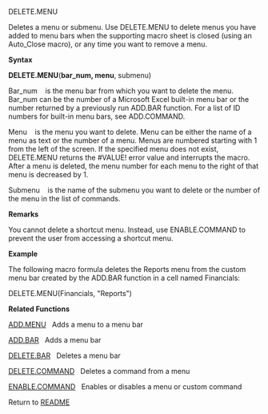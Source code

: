 DELETE.MENU

Deletes a menu or submenu. Use DELETE.MENU to delete menus you have
added to menu bars when the supporting macro sheet is closed (using an
Auto\_Close macro), or any time you want to remove a menu.

**Syntax**

**DELETE.MENU**(**bar\_num, menu**, submenu)

Bar\_num    is the menu bar from which you want to delete the menu.
Bar\_num can be the number of a Microsoft Excel built-in menu bar or the
number returned by a previously run ADD.BAR function. For a list of ID
numbers for built-in menu bars, see ADD.COMMAND.

Menu    is the menu you want to delete. Menu can be either the name of a
menu as text or the number of a menu. Menus are numbered starting with 1
from the left of the screen. If the specified menu does not exist,
DELETE.MENU returns the \#VALUE\! error value and interrupts the macro.
After a menu is deleted, the menu number for each menu to the right of
that menu is decreased by 1.

Submenu    is the name of the submenu you want to delete or the number
of the menu in the list of commands.

**Remarks**

You cannot delete a shortcut menu. Instead, use ENABLE.COMMAND to
prevent the user from accessing a shortcut menu.

**Example**

The following macro formula deletes the Reports menu from the custom
menu bar created by the ADD.BAR function in a cell named Financials:

DELETE.MENU(Financials, "Reports")

**Related Functions**

[ADD.MENU](ADD.MENU.md)   Adds a menu to a menu bar

[ADD.BAR](ADD.BAR.md)   Adds a menu bar

[DELETE.BAR](DELETE.BAR.md)   Deletes a menu bar

[DELETE.COMMAND](DELETE.COMMAND.md)   Deletes a command from a menu

[ENABLE.COMMAND](ENABLE.COMMAND.md)   Enables or disables a menu or custom command



Return to [README](README.md)

